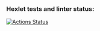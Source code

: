 ### Hexlet tests and linter status:
[![Actions Status](https://github.com/Sinitsa-11/python-django-development-project-52/actions/workflows/hexlet-check.yml/badge.svg)](https://github.com/Sinitsa-11/python-django-development-project-52/actions)